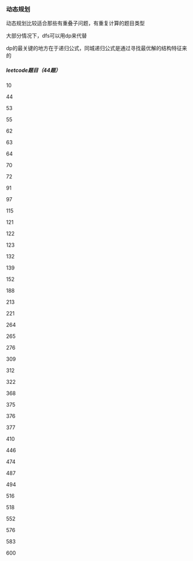 ### 动态规划

动态规划比较适合那些有重叠子问题，有重复计算的题目类型

大部分情况下，dfs可以用dp来代替

dp的最关键的地方在于递归公式，同城递归公式是通过寻找最优解的结构特征来的







##### leetcode题目（44题）

10

44

53

55

62

63

64

70

72

91

97

115

121

122

123

132

139

152

188

213

221

264

265

276

309

312

322

368

375

376

377

410

446

474

487

494

516

518

552

576

583

600